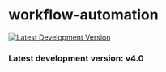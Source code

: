 # workflow-automation

[![Latest Development Version](https://img.shields.io/badge/version-v4.0-blue)](https://github.com/danielyedaniel/test)

<div class="card">
  <div class="card-content">
    <h3>Latest development version: v4.0
    <p id="latest-version"></p>
  </div>
</div>
